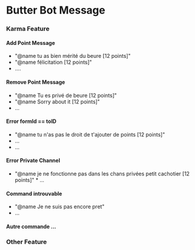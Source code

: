 # Butter Bot Message

### Karma Feature 


#### Add Point Message
* "@name tu as bien mérité du beure [12 points]"
* "@name félicitation [12 points]"
* ....

#### Remove Point Message

* "@name Tu es privé de beure [12 points]"
* "@name Sorry about it [12 points]"
* ...

#### Error formId == toID 
* "@name tu n'as pas le droit de t'ajouter de points [12 points]"
* ... 
* ...

#### Error Private Channel
* "@name je ne fonctionne pas dans les chans privées petit cachotier [12 points]" * ...

#### Command introuvable

* "@name Je ne suis pas encore pret" 
* ...


#### Autre commande ...


### Other Feature 